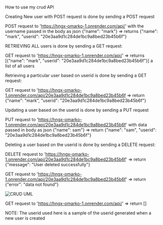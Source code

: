 How to use my crud API

Creating New user with POST request is done by sending a POST request

POST request to 'https://hngx-omarko-1.onrender.com/api/' with the username passed in the body as json {"name": "mark"} 
  => returns {"name": "mark", "userid": "20e3aa9d1c284de1bc9a8bed23b45b6f"}


RETRIEVING ALL users is done by sending a GET request:

GET request to 'https://hngx-omarko-1.onrender.com/api/' 
  => returns [{"name": "mark", "userid": "20e3aa9d1c284de1bc9a8bed23b45b6f"}]
    a list of all users



Retrieving a particular user based on userid is done by sending a GET request:

GET request to 'https://hngx-omarko-1.onrender.com/api/20e3aa9d1c284de1bc9a8bed23b45b6f 
  => return {"name": "mark", "userid": "20e3aa9d1c284de1bc9a8bed23b45b6f"}



Updating a user based on the userid is done by sending a PUT request

PUT request to 'https://hngx-omarko-1.onrender.com/api/20e3aa9d1c284de1bc9a8bed23b45b6f' with data passed in body as json {"name": sam"} 
  => return {"name": "sam", "userid": "20e3aa9d1c284de1bc9a8bed23b45b6f"}



Deleting a user based on the userid is done by sending a DELETE request:

DELETE request to 'https://hngx-omarko-1.onrender.com/api/20e3aa9d1c284de1bc9a8bed23b45b6f' 
  => return {"message": "User deleted successfully"}


GET request to 'https://hngx-omarko-1.onrender.com/api/20e3aa9d1c284de1bc9a8bed23b45b6f' 
  => return {"error": "data not found"}


  ![CRUD UML](https://github.com/Holic65/HNGX_Backend_Track/assets/56598437/e9e0ae50-5df2-462b-87ed-49bfad51b416)


GET request to 'https://hngx-omarko-1.onrender.com/api/' 
  => return []



NOTE: The userid used here is a sample of the userid generated when a new user is created

